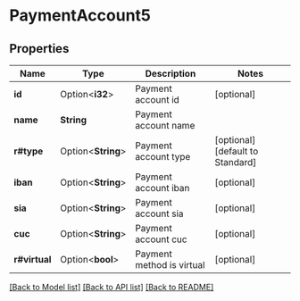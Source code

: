# PaymentAccount5

## Properties

Name | Type | Description | Notes
------------ | ------------- | ------------- | -------------
**id** | Option<**i32**> | Payment account id | [optional]
**name** | **String** | Payment account name | 
**r#type** | Option<**String**> | Payment account type | [optional][default to Standard]
**iban** | Option<**String**> | Payment account iban | [optional]
**sia** | Option<**String**> | Payment account sia | [optional]
**cuc** | Option<**String**> | Payment account cuc | [optional]
**r#virtual** | Option<**bool**> | Payment method is virtual | [optional]

[[Back to Model list]](../README.md#documentation-for-models) [[Back to API list]](../README.md#documentation-for-api-endpoints) [[Back to README]](../README.md)



